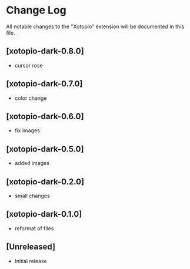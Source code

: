 # Change Log
All notable changes to the "Xotopio" extension will be documented in this file.

## [xotopio-dark-0.8.0]
- cursor rose

## [xotopio-dark-0.7.0]
- color change

## [xotopio-dark-0.6.0]
- fix images

## [xotopio-dark-0.5.0]
- added images

## [xotopio-dark-0.2.0]
- small changes

## [xotopio-dark-0.1.0]
- reformat of files

## [Unreleased]
- Initial release

